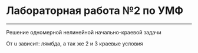 ﻿# Лабораторная работа №2 по УМФ
***
Решение одномерной нелинейной начально-краевой задачи

От u зависит: лямбда, а так же 2 и 3 краевые условия

